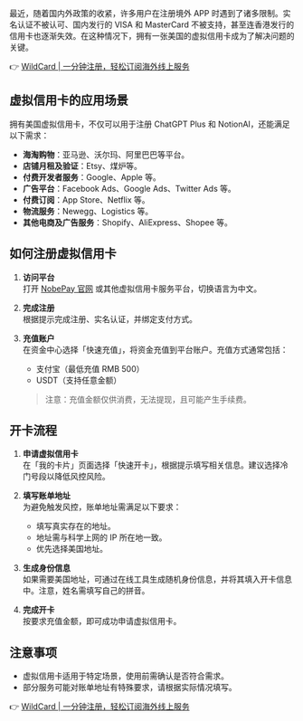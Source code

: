 最近，随着国内外政策的收紧，许多用户在注册境外 APP 时遇到了诸多限制。实名认证不被认可、国内发行的 VISA 和 MasterCard 不被支持，甚至连香港发行的信用卡也逐渐失效。在这种情况下，拥有一张美国的虚拟信用卡成为了解决问题的关键。

👉 [WildCard | 一分钟注册，轻松订阅海外线上服务](https://bit.ly/bewildcard)

## 虚拟信用卡的应用场景

拥有美国虚拟信用卡，不仅可以用于注册 ChatGPT Plus 和 NotionAI，还能满足以下需求：

- **海淘购物**：亚马逊、沃尔玛、阿里巴巴等平台。
- **店铺月租及验证**：Etsy、煤炉等。
- **付费开发者服务**：Google、Apple 等。
- **广告平台**：Facebook Ads、Google Ads、Twitter Ads 等。
- **付费订阅**：App Store、Netflix 等。
- **物流服务**：Newegg、Logistics 等。
- **其他电商及广告服务**：Shopify、AliExpress、Shopee 等。

## 如何注册虚拟信用卡

1. **访问平台**  
   打开 [NobePay 官网](https://www.nobepay.com/) 或其他虚拟信用卡服务平台，切换语言为中文。

2. **完成注册**  
   根据提示完成注册、实名认证，并绑定支付方式。

3. **充值账户**  
   在资金中心选择「快速充值」，将资金充值到平台账户。充值方式通常包括：
   - 支付宝（最低充值 RMB 500）
   - USDT（支持任意金额）

   > 注意：充值金额仅供消费，无法提现，且可能产生手续费。

## 开卡流程

1. **申请虚拟信用卡**  
   在「我的卡片」页面选择「快速开卡」，根据提示填写相关信息。建议选择冷门号段以降低风控风险。

2. **填写账单地址**  
   为避免触发风控，账单地址需满足以下要求：
   - 填写真实存在的地址。
   - 地址需与科学上网的 IP 所在地一致。
   - 优先选择美国地址。

3. **生成身份信息**  
   如果需要美国地址，可通过在线工具生成随机身份信息，并将其填入开卡信息中。注意，姓名需填写自己的拼音。

4. **完成开卡**  
   按要求充值金额，即可成功申请虚拟信用卡。

## 注意事项

- 虚拟信用卡适用于特定场景，使用前需确认是否符合需求。
- 部分服务可能对账单地址有特殊要求，请根据实际情况填写。

👉 [WildCard | 一分钟注册，轻松订阅海外线上服务](https://bit.ly/bewildcard)